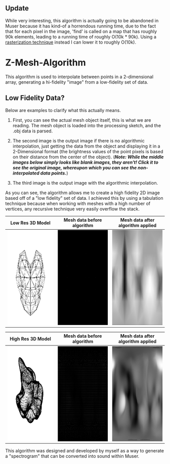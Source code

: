 ## Update
While very interesting, this algorithm is actually going to be abandoned in Muser because it has kind-of a horrendous running time, due to the fact that for each pixel in the image, 'find' is called on a map that has roughly 90k elements, leading to a running time of roughly O(10k * 90k). Using a [rasterization technique](https://github.com/anthonymesa/Muse-Raster-Algorithm) instead I can lower it to roughly O(10k).

# Z-Mesh-Algorithm
This algorithm is used to interpolate between points in a 2-dimensional array, generating a hi-fidelity "image" from a low-fidelity set of data.

## Low Fidelity Data?
Below are examples to clarify what this actually means.
1. First, you can see the actual mesh object itself, this is what we are reading. The mesh object is loaded into the processing sketch, and the .obj data is parsed.

2. The second image is the output image if there is no algorithmic interpolation, just getting the data from the object and displaying it in a 2-Dimensional format (the brightness values of the point pixels is based on their distance from the center of the object). (**_Note: While the middle images below simply looks like blank images,  they aren't! Click it to see the original image, whereupon which you can see the non-interpolated data points._**)

3. The third image is the output image with the algorithmic interpolation.

As you can see, the algorithm allows me to create a high fidelity 2D image based off of a "low fidelity" set of data. I achieved this by using a tabulation technique because when working with meshes with a high number of vertices, any recursive technique very easily overflow the stack.

| Low Res 3D Model | Mesh data before algorithm | Mesh data after algorithm applied |
| --- | --- | --- |
| <img src="media/low_res_model.gif" width="300" height="300"> | <img src="media/low_res_algorithm.jpg" width="300" height="300"> | <img src="media/low_res_no_algorithm.jpg" width="300" height="300"> |

| High Res 3D Model | Mesh data before algorithm | Mesh data after algorithm applied |
| --- | --- | --- |
| <img src="media/high_res_model.gif" width="300" height="300"> | <img src="media/high_res_no_algorithm.jpg" width="300" height="300"> | <img src="media/high_res_algorithm.jpg" width="300" height="300"> |

This algorithm was designed and developed by myself as a way to generate a "spectrogram" that can be converted into sound within Muser.
